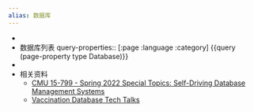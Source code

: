 ```yaml
---
alias: 数据库
---
```


-
- 数据库列表
  query-properties:: [:page :language :category]
  {{query (page-property type Database)}}
-
- 相关资料
	- [CMU 15-799 - Spring 2022 Special Topics: Self-Driving Database Management Systems](https://15799.courses.cs.cmu.edu/spring2022/schedule.html)
	- [Vaccination Database Tech Talks](https://db.cs.cmu.edu/seminar2022-booster/)